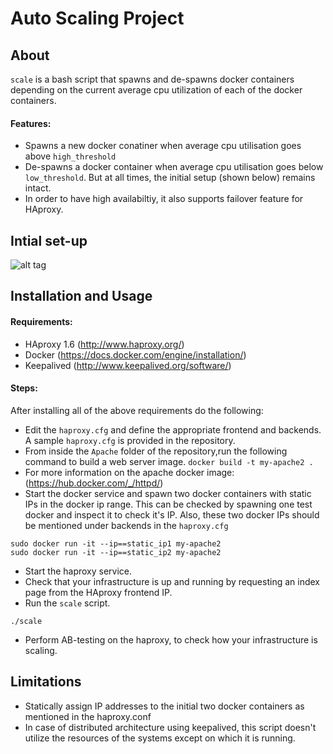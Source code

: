 # Auto Scaling Project

## About
`scale` is a bash script that spawns and de-spawns docker containers depending on the current average cpu utilization of each of the docker containers.
#### Features:
  - Spawns a new docker conatiner when average cpu utilisation goes above `high_threshold`
  - De-spawns a docker container when average cpu utilisation goes below `low_threshold`. But at all times, the initial setup (shown below) remains intact.
  - In order to have high availabiltiy, it also supports failover feature for HAproxy.

## Intial set-up
![alt tag](https://github.com/voley55/Auto-Scaling-Project/blob/master/AutoScale.png)

## Installation and Usage

#### Requirements:
- HAproxy 1.6  (http://www.haproxy.org/)
- Docker (https://docs.docker.com/engine/installation/)
- Keepalived (http://www.keepalived.org/software/)

#### Steps:
After installing all of the above requirements do the following:
-  Edit the `haproxy.cfg` and define the appropriate frontend and backends. A sample `haproxy.cfg` is provided in the repository.
-  From inside the `Apache` folder of the repository,run the following command to build a web server image.
  `docker build -t my-apache2 .`
  -  For more information on the apache docker image: (https://hub.docker.com/_/httpd/)
- Start the docker service and spawn two docker containers with static IPs in the docker ip range. This can be checked by spawning one test docker and inspect it to check it's IP. Also, these two docker IPs should be mentioned under backends in the `haproxy.cfg`
```
sudo docker run -it --ip==static_ip1 my-apache2
sudo docker run -it --ip==static_ip2 my-apache2
```
- Start the haproxy service.
- Check that your infrastructure is up and running by requesting an index page from the HAproxy frontend IP.
- Run the `scale` script.
```
./scale
```
- Perform AB-testing on the haproxy, to check how your infrastructure is scaling.

## Limitations
- Statically assign IP addresses to the initial two docker containers as mentioned in the haproxy.conf
- In case of distributed architecture using keepalived, this script doesn't utilize the resources of the systems except on which it is running.  
